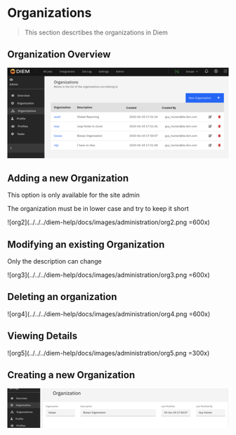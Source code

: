 <!-- markdownlint-disable MD033 -->
# Organizations

> This section descrtibes the organizations in Diem

## Organization Overview

![org1](../../../diem-help/docs/images/administration/org1.png)

## Adding a new Organization

<ibm-notification id="notification-0" class="bx--inline-notification bx--inline-notification--warning" role="alert">
<div class="bx--inline-notification__text-wrapper">
<i class="fas fa-exclamation-circle c-red mgl-10 mgr-5 fa-2x"></i>
<span>This option is only available for the site admin</span>
</div></ibm-notification>

The organization must be in lower case and try to keep it short

![org2](../../../diem-help/docs/images/administration/org2.png =600x)

## Modifying an existing Organization

<i class="fas fa-info c-yellow mgr-5"></i><span>Only the description can change</span>

![org3](../../../diem-help/docs/images/administration/org3.png =600x)

## Deleting an organization

![org4](../../../diem-help/docs/images/administration/org4.png =600x)

## Viewing Details

![org5](../../../diem-help/docs/images/administration/org5.png =300x)

## Creating a new Organization

![org6](../../../diem-help/docs/images/administration/org6.png)
